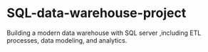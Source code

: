 # SQL-data-warehouse-project
Building a modern data warehouse with SQL server ,including ETL processes, data modeling, and analytics.

